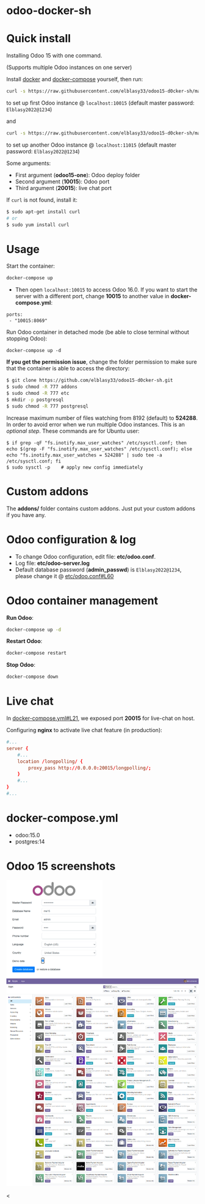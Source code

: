 # odoo-docker-sh
 # Quick install

Installing Odoo 15 with one command.

(Supports multiple Odoo instances on one server)

Install [docker](https://docs.docker.com/get-docker/) and [docker-compose](https://docs.docker.com/compose/install/) yourself, then run:

``` bash
curl -s https://raw.githubusercontent.com/elblasy33/odoo15-d0cker-sh/main/run.sh | sudo bash -s odoo-15-one 10015 20015
```

to set up first Odoo instance @ `localhost:10015` (default master password: `Elblasy2022@1234`)

and

``` bash
curl -s https://raw.githubusercontent.com/elblasy33/odoo15-d0cker-sh/main/run.sh | sudo bash -s odoo-two 11015 21015
```

to set up another Odoo instance @ `localhost:11015` (default master password: `Elblasy2022@1234`)

Some arguments:
* First argument (**odoo15-one**): Odoo deploy folder
* Second argument (**10015**): Odoo port
* Third argument (**20015**): live chat port

If `curl` is not found, install it:

``` bash
$ sudo apt-get install curl
# or
$ sudo yum install curl
```

# Usage

Start the container:
``` sh
docker-compose up
```

* Then open `localhost:10015` to access Odoo 16.0. If you want to start the server with a different port, change **10015** to another value in **docker-compose.yml**:

```
ports:
 - "10015:8069"
```

Run Odoo container in detached mode (be able to close terminal without stopping Odoo):

```
docker-compose up -d
```

**If you get the permission issue**, change the folder permission to make sure that the container is able to access the directory:

``` sh
$ git clone https://github.com/elblasy33/odoo15-d0cker-sh.git
$ sudo chmod -R 777 addons
$ sudo chmod -R 777 etc
$ mkdir -p postgresql
$ sudo chmod -R 777 postgresql
```

Increase maximum number of files watching from 8192 (default) to **524288**. In order to avoid error when we run multiple Odoo instances. This is an *optional step*. These commands are for Ubuntu user:

```
$ if grep -qF "fs.inotify.max_user_watches" /etc/sysctl.conf; then echo $(grep -F "fs.inotify.max_user_watches" /etc/sysctl.conf); else echo "fs.inotify.max_user_watches = 524288" | sudo tee -a /etc/sysctl.conf; fi
$ sudo sysctl -p    # apply new config immediately
```

# Custom addons

The **addons/** folder contains custom addons. Just put your custom addons if you have any.

# Odoo configuration & log

* To change Odoo configuration, edit file: **etc/odoo.conf**.
* Log file: **etc/odoo-server.log**
* Default database password (**admin_passwd**) is `Elblasy2022@1234`, please change it @ [etc/odoo.conf#L60](/etc/odoo.conf#L60)

# Odoo container management

**Run Odoo**:

``` bash
docker-compose up -d
```

**Restart Odoo**:

``` bash
docker-compose restart
```

**Stop Odoo**:

``` bash
docker-compose down
```

# Live chat

In [docker-compose.yml#L21](docker-compose.yml#L21), we exposed port **20015** for live-chat on host.

Configuring **nginx** to activate live chat feature (in production):

``` conf
#...
server {
    #...
    location /longpolling/ {
        proxy_pass http://0.0.0.0:20015/longpolling/;
    }
    #...
}
#...
```

# docker-compose.yml

* odoo:15.0
* postgres:14

# Odoo 15 screenshots

<img src="screenshots/odoo-15-welcome-screenshot.png" width="50%">

<img src="screenshots/odoo-15-apps-screenshot.png" width="100%">

<

